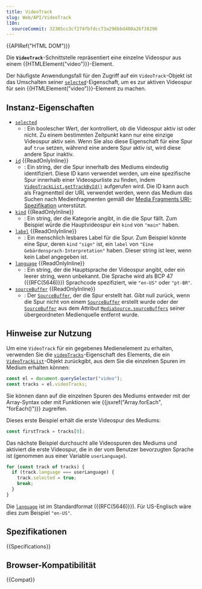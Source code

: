 ```yaml
---
title: VideoTrack
slug: Web/API/VideoTrack
l10n:
  sourceCommit: 32305cc3cf274fbfdcc73a296bbd400a26f38296
---
```


{{APIRef("HTML DOM")}}

Die **`VideoTrack`**-Schnittstelle repräsentiert eine einzelne Videospur aus einem {{HTMLElement("video")}}-Element.

Der häufigste Anwendungsfall für den Zugriff auf ein `VideoTrack`-Objekt ist das Umschalten seiner [`selected`](/de/docs/Web/API/VideoTrack/selected)-Eigenschaft, um es zur aktiven Videospur für sein {{HTMLElement("video")}}-Element zu machen.

## Instanz-Eigenschaften

- [`selected`](/de/docs/Web/API/VideoTrack/selected)
  - : Ein boolescher Wert, der kontrolliert, ob die Videospur aktiv ist oder nicht. Zu einem bestimmten Zeitpunkt kann nur eine einzige Videospur aktiv sein. Wenn Sie also diese Eigenschaft für eine Spur auf `true` setzen, während eine andere Spur aktiv ist, wird diese andere Spur inaktiv.
- [`id`](/de/docs/Web/API/VideoTrack/id) {{ReadOnlyInline}}
  - : Ein string, der die Spur innerhalb des Mediums eindeutig identifiziert. Diese ID kann verwendet werden, um eine spezifische Spur innerhalb einer Videospurliste zu finden, indem [`VideoTrackList.getTrackById()`](/de/docs/Web/API/VideoTrackList/getTrackById) aufgerufen wird. Die ID kann auch als Fragmentteil der URL verwendet werden, wenn das Medium das Suchen nach Medienfragmenten gemäß der [Media Fragments URI-Spezifikation](https://www.w3.org/TR/media-frags/) unterstützt.
- [`kind`](/de/docs/Web/API/VideoTrack/kind) {{ReadOnlyInline}}
  - : Ein string, der die Kategorie angibt, in die die Spur fällt. Zum Beispiel würde die Hauptvideospur ein `kind` von `"main"` haben.
- [`label`](/de/docs/Web/API/VideoTrack/label) {{ReadOnlyInline}}
  - : Ein menschlich lesbares Label für die Spur. Zum Beispiel könnte eine Spur, deren `kind` `"sign"` ist, ein `label` von `"Eine Gebärdensprach-Interpretation"` haben. Dieser string ist leer, wenn kein Label angegeben ist.
- [`language`](/de/docs/Web/API/VideoTrack/language) {{ReadOnlyInline}}
  - : Ein string, der die Hauptsprache der Videospur angibt, oder ein leerer string, wenn unbekannt. Die Sprache wird als BCP 47 ({{RFC(5646)}}) Sprachcode spezifiziert, wie `"en-US"` oder `"pt-BR"`.
- [`sourceBuffer`](/de/docs/Web/API/VideoTrack/sourceBuffer) {{ReadOnlyInline}}
  - : Der [`SourceBuffer`](/de/docs/Web/API/SourceBuffer), der die Spur erstellt hat. Gibt null zurück, wenn die Spur nicht von einem [`SourceBuffer`](/de/docs/Web/API/SourceBuffer) erstellt wurde oder der [`SourceBuffer`](/de/docs/Web/API/SourceBuffer) aus dem Attribut [`MediaSource.sourceBuffers`](/de/docs/Web/API/MediaSource/sourceBuffers) seiner übergeordneten Medienquelle entfernt wurde.

## Hinweise zur Nutzung

Um eine `VideoTrack` für ein gegebenes Medienelement zu erhalten, verwenden Sie die [`videoTracks`](/de/docs/Web/API/HTMLMediaElement/videoTracks)-Eigenschaft des Elements, die ein [`VideoTrackList`](/de/docs/Web/API/VideoTrackList)-Objekt zurückgibt, aus dem Sie die einzelnen Spuren im Medium erhalten können:

```js
const el = document.querySelector("video");
const tracks = el.videoTracks;
```

Sie können dann auf die einzelnen Spuren des Mediums entweder mit der Array-Syntax oder mit Funktionen wie {{jsxref("Array.forEach", "forEach()")}} zugreifen.

Dieses erste Beispiel erhält die erste Videospur des Mediums:

```js
const firstTrack = tracks[0];
```

Das nächste Beispiel durchsucht alle Videospuren des Mediums und aktiviert die erste Videospur, die in der vom Benutzer bevorzugten Sprache ist (genommen aus einer Variable `userLanguage`).

```js
for (const track of tracks) {
  if (track.language === userLanguage) {
    track.selected = true;
    break;
  }
}
```

Die [`language`](/de/docs/Web/API/VideoTrack/language) ist im Standardformat ({{RFC(5646)}}). Für US-Englisch wäre dies zum Beispiel `"en-US"`.

## Spezifikationen

{{Specifications}}

## Browser-Kompatibilität

{{Compat}}

